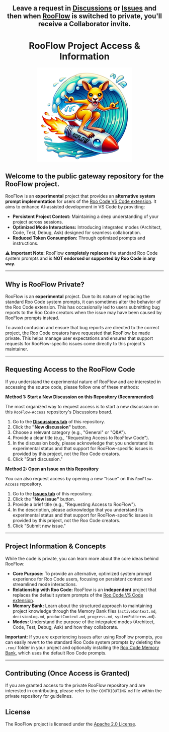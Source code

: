 <div align="center">

## Leave a request in [Discussions](https://github.com/GreatScottyMac/RooFlow-Access/discussions) or [Issues](https://github.com/GreatScottyMac/RooFlow-Access/issues) and then when [RooFlow](https://github.com/GreatScottyMac/RooFlow) is switched to private, you'll receive a Collaborator invite.

# RooFlow Project Access & Information

<img src="https://raw.githubusercontent.com/GreatScottyMac/RooFlow/main/images/rooflow_logo.png" alt="RooFlow Logo" width="300"/>

</div>

<div style="max-width: 800px; margin-left: auto; margin-right: auto; text-align: left;">

## Welcome to the public gateway repository for the **RooFlow** project.

RooFlow is an **experimental** project that provides an **alternative system prompt implementation** for users of the [Roo Code VS Code extension](https://github.com/RooVetGit/Roo-Code). It aims to enhance AI-assisted development in VS Code by providing:

*   **Persistent Project Context:** Maintaining a deep understanding of your project across sessions.
*   **Optimized Mode Interactions:** Introducing integrated modes (Architect, Code, Test, Debug, Ask) designed for seamless collaboration.
*   **Reduced Token Consumption:** Through optimized prompts and instructions.

**⚠️ Important Note:** RooFlow **completely replaces** the standard Roo Code system prompts and is **NOT endorsed or supported by Roo Code in any way.**

---

## Why is RooFlow Private?

RooFlow is an **experimental** project. Due to its nature of replacing the standard Roo Code system prompts, it can sometimes alter the behavior of the Roo Code extension. This has occasionally led to users submitting bug reports to the Roo Code creators when the issue may have been caused by RooFlow prompts instead.

To avoid confusion and ensure that bug reports are directed to the correct project, the Roo Code creators have requested that RooFlow be made private. This helps manage user expectations and ensures that support requests for RooFlow-specific issues come directly to this project's maintainer.

---

## Requesting Access to the RooFlow Code

If you understand the experimental nature of RooFlow and are interested in accessing the source code, please follow one of these methods:

**Method 1: Start a New Discussion on this Repository (Recommended)**

The most organized way to request access is to start a new discussion on this `RooFlow-Access` repository's Discussions board.

1.  Go to the **[Discussions tab](https://github.com/GreatScottyMac/RooFlow-Access/discussions)** of this repository.
2.  Click the **"New discussion"** button.
3.  Choose a relevant category (e.g., "General" or "Q&A").
4.  Provide a clear title (e.g., "Requesting Access to RooFlow Code").
5.  In the discussion body, please acknowledge that you understand its experimental status and that support for RooFlow-specific issues is provided by this project, not the Roo Code creators.
6.  Click "Start discussion."

**Method 2: Open an Issue on this Repository**

You can also request access by opening a new "Issue" on this `RooFlow-Access` repository.

1.  Go to the **[Issues tab](https://github.com/GreatScottyMac/RooFlow-Access/issues)** of this repository.
2.  Click the **"New issue"** button.
3.  Provide a brief title (e.g., "Requesting Access to RooFlow").
4.  In the description, please acknowledge that you understand its experimental status and that support for RooFlow-specific issues is provided by this project, not the Roo Code creators.
5.  Click "Submit new issue."

---

## Project Information & Concepts

While the code is private, you can learn more about the core ideas behind RooFlow:

*   **Core Purpose:** To provide an alternative, optimized system prompt experience for Roo Code users, focusing on persistent context and streamlined mode interactions.
*   **Relationship with Roo Code:** RooFlow is an **independent** project that replaces the default system prompts of the [Roo Code VS Code extension](https://github.com/RooVetGit/Roo-Code).
*   **Memory Bank:** Learn about the structured approach to maintaining project knowledge through the Memory Bank files (`activeContext.md`, `decisionLog.md`, `productContext.md`, `progress.md`, `systemPatterns.md`).
*   **Modes:** Understand the purpose of the integrated modes (Architect, Code, Test, Debug, Ask) and how they collaborate.

**Important:** If you are experiencing issues after using RooFlow prompts, you can easily revert to the standard Roo Code system prompts by deleting the `.roo/` folder in your project and optionally installing the [Roo Code Memory Bank](https://github.com/GreatScottyMac/roo-code-memory-bank?tab=readme-ov-file#download-and-run-install-script), which uses the default Roo Code prompts.

---

## Contributing (Once Access is Granted)

If you are granted access to the private RooFlow repository and are interested in contributing, please refer to the `CONTRIBUTING.md` file within the private repository for guidelines.

## License

The RooFlow project is licensed under the [Apache 2.0 License](https://github.com/GreatScottyMac/RooFlow/blob/main/LICENSE).

</div>
